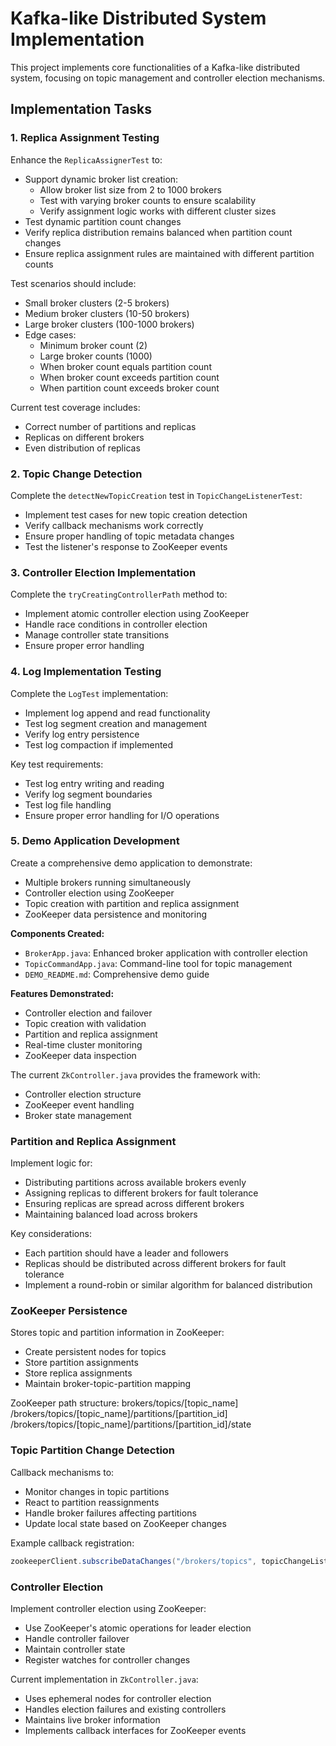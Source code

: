 # Kafka-like Distributed System Implementation

This project implements core functionalities of a Kafka-like distributed system, focusing on topic management and controller election mechanisms.

## Implementation Tasks

### 1. Replica Assignment Testing
Enhance the `ReplicaAssignerTest` to:
- Support dynamic broker list creation:
  - Allow broker list size from 2 to 1000 brokers
  - Test with varying broker counts to ensure scalability
  - Verify assignment logic works with different cluster sizes
- Test dynamic partition count changes
- Verify replica distribution remains balanced when partition count changes
- Ensure replica assignment rules are maintained with different partition counts

Test scenarios should include:
- Small broker clusters (2-5 brokers)
- Medium broker clusters (10-50 brokers)
- Large broker clusters (100-1000 brokers)
- Edge cases:
  - Minimum broker count (2)
  - Large broker counts (1000)
  - When broker count equals partition count
  - When broker count exceeds partition count
  - When partition count exceeds broker count

Current test coverage includes:
- Correct number of partitions and replicas
- Replicas on different brokers
- Even distribution of replicas

### 2. Topic Change Detection
Complete the `detectNewTopicCreation` test in `TopicChangeListenerTest`:
- Implement test cases for new topic creation detection
- Verify callback mechanisms work correctly
- Ensure proper handling of topic metadata changes
- Test the listener's response to ZooKeeper events

### 3. Controller Election Implementation
Complete the `tryCreatingControllerPath` method to:
- Implement atomic controller election using ZooKeeper
- Handle race conditions in controller election
- Manage controller state transitions
- Ensure proper error handling


### 4. Log Implementation Testing
Complete the `LogTest` implementation:
- Implement log append and read functionality
- Test log segment creation and management
- Verify log entry persistence
- Test log compaction if implemented

Key test requirements:
- Test log entry writing and reading
- Verify log segment boundaries
- Test log file handling
- Ensure proper error handling for I/O operations

### 5. Demo Application Development
Create a comprehensive demo application to demonstrate:
- Multiple brokers running simultaneously
- Controller election using ZooKeeper
- Topic creation with partition and replica assignment
- ZooKeeper data persistence and monitoring

**Components Created:**
- `BrokerApp.java`: Enhanced broker application with controller election
- `TopicCommandApp.java`: Command-line tool for topic management
- `DEMO_README.md`: Comprehensive demo guide

**Features Demonstrated:**
- Controller election and failover
- Topic creation with validation
- Partition and replica assignment
- Real-time cluster monitoring
- ZooKeeper data inspection

The current `ZkController.java` provides the framework with:
- Controller election structure
- ZooKeeper event handling
- Broker state management

### Partition and Replica Assignment
Implement logic for:
- Distributing partitions across available brokers evenly
- Assigning replicas to different brokers for fault tolerance
- Ensuring replicas are spread across different brokers
- Maintaining balanced load across brokers

Key considerations:
- Each partition should have a leader and followers
- Replicas should be distributed across different brokers for fault tolerance
- Implement a round-robin or similar algorithm for balanced distribution

### ZooKeeper Persistence
Stores topic and partition information in ZooKeeper:
- Create persistent nodes for topics
- Store partition assignments
- Store replica assignments
- Maintain broker-topic-partition mapping

ZooKeeper path structure: 
brokers/topics/[topic_name]
/brokers/topics/[topic_name]/partitions/[partition_id]
/brokers/topics/[topic_name]/partitions/[partition_id]/state

### Topic Partition Change Detection
Callback mechanisms to:
- Monitor changes in topic partitions
- React to partition reassignments
- Handle broker failures affecting partitions
- Update local state based on ZooKeeper changes

Example callback registration:
```java
zookeeperClient.subscribeDataChanges("/brokers/topics", topicChangeListener);
```

### Controller Election
Implement controller election using ZooKeeper:
- Use ZooKeeper's atomic operations for leader election
- Handle controller failover
- Maintain controller state
- Register watches for controller changes

Current implementation in `ZkController.java`:
- Uses ephemeral nodes for controller election
- Handles election failures and existing controllers
- Maintains live broker information
- Implements callback interfaces for ZooKeeper events